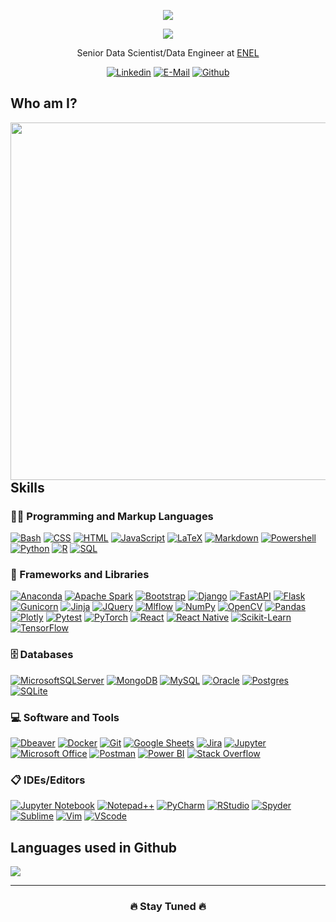 <div align="center">
    <p>
        <a>
        <img src="https://readme-typing-svg.demolab.com?font=Fira+Code&weight=500&size=23&duration=0001&pause=1000&center=true&vCenter=true&repeat=false&width=435&lines=Riccardo+Cosmai"/>
        </a>
    </p>
    <p>
        <a>
        <img src="https://readme-typing-svg.demolab.com?font=Fira+Code&weight=500&size=23&duration=2000&pause=1000&center=true&vCenter=true&width=435&lines=Data+Scientist;Data+Engineer;Web+App+Developer" />
        </a>
    </p>
    <p>Senior Data Scientist/Data Engineer at <a href="https://www.enel.it/">ENEL</a></p>
</div>

<div align="center">

[![Linkedin](https://img.shields.io/badge/linkedin-%230077B5.svg?style=for-the-badge&logo=linkedin&logoColor=white)](https://www.linkedin.com/in/riccardo-cosmai-242595131)
[![E-Mail](https://img.shields.io/badge/Gmail-D14836?style=for-the-badge&logo=gmail&logoColor=white)](mailto:cosmai.riccardo4@gmail.com)
[![Github](https://img.shields.io/badge/github-%23121011.svg?style=for-the-badge&logo=github&logoColor=white)](https://github.com/ricky1192)


</div>
<h2>Who am I?</h2>

<img align='right' src="https://camo.githubusercontent.com/8bf6f6d78abc81fcf9c49f10649423e73ea44bc248e83aaae8759d401c829a84/68747470733a2f2f70687973696373677572756b756c2e66696c65732e776f726470726573732e636f6d2f323031392f30322f6368617261637465722d312e676966" width="572">

```python
class RiccardoCosmai:

    def __init__(self):
        self.name = "Riccardo"
        self.surname = "Cosmai"
        self.roles = [
            "Data Scientist",
            "Data Engineer",
            "Web App Developer",
        ]
        self.language_spoken = [
            "Italian",
            "English",
        ]

    def say_hi(self):
        print("Thanks for visiting!!!")


me = RiccardoCosmai()
me.say_hi()
```

<div>
    <h2>Skills</h2>
    <h3>👨‍💻 Programming and Markup Languages</h3>
    <p>
        <a href="#"><img alt="Bash" src="https://img.shields.io/badge/Bash-121011.svg?logo=gnu-bash&logoColor=white"></a>
        <a href="#"><img alt="CSS" src="https://img.shields.io/badge/CSS-1572B6.svg?logo=css3&logoColor=white"></a>
        <a href="#"><img alt="HTML" src="https://img.shields.io/badge/HTML-E34F26.svg?logo=html5&logoColor=white"></a>
        <a href="#"><img alt="JavaScript" src="https://img.shields.io/badge/JavaScript-F7DF1E.svg?logo=javascript&logoColor=black"></a>
        <a href="#"><img alt="LaTeX" src="https://img.shields.io/badge/LaTeX-008080.svg?logo=LaTeX&logoColor=white"></a>
        <a href="#"><img alt="Markdown" src="https://img.shields.io/badge/Markdown-000000.svg?logo=markdown&logoColor=white"></a>
        <a href="#"><img alt="Powershell" src="https://img.shields.io/badge/PowerShell-%235391FE.svg?logo=powershell&logoColor=white"></a>
        <a href="#"><img alt="Python" src="https://img.shields.io/badge/Python-14354C.svg?logo=python&logoColor=white"></a>
        <a href="#"><img alt="R" src="https://img.shields.io/badge/R-276DC3.svg?logo=r&logoColor=white"></a>
        <a href="#"><img alt="SQL" src="https://custom-icon-badges.demolab.com/badge/SQL-025E8C.svg?logo=database&logoColor=white"></a>
    </p>
    <h3>🧰 Frameworks and Libraries</h3>
    <p>
        <a href="#"><img alt="Anaconda" src="https://img.shields.io/badge/Anaconda-%2344A833.svg?logo=anaconda&logoColor=white"></a>
        <a href="#"><img alt="Apache Spark" src="https://img.shields.io/badge/Apache%20Spark-FDEE21?logo=apachespark&logoColor=black"></a>
        <a href="#"><img alt="Bootstrap" src="https://img.shields.io/badge/Bootstrap-7952B3.svg?logo=bootstrap&logoColor=white"></a>
        <a href="#"><img alt="Django" src="https://img.shields.io/badge/django-%23092E20.svg?logo=django&logoColor=white"></a>
        <a href="#"><img alt="FastAPI" src="https://img.shields.io/badge/FastAPI-005571?logo=fastapi"></a>
        <a href="#"><img alt="Flask" src="https://img.shields.io/badge/Flask-000000.svg?logo=flask&logoColor=white"></a>
        <a href="#"><img alt="Gunicorn" src="https://img.shields.io/badge/-Gunicorn-499848.svg?logo=gunicorn&logoColor=white"></a>
        <a href="#"><img alt="Jinja" src="https://img.shields.io/badge/jinja-white.svg?logo=jinja&logoColor=black"></a>
        <a href="#"><img alt="JQuery" src="https://img.shields.io/badge/jquery-%230769AD.svg?logo=jquery&logoColor=white"></a>
        <a href="#"><img alt="Mlflow" src="https://img.shields.io/badge/mlflow-%23d9ead3.svg?&logo=numpy&logoColor=blue"></a>
        <a href="#"><img alt="NumPy" src="https://img.shields.io/badge/Numpy-013243.svg?logo=numpy&logoColor=white"></a>
        <a href="#"><img alt="OpenCV" src="https://img.shields.io/badge/opencv-%23white.svg?logo=opencv&logoColor=white"></a>
        <a href="#"><img alt="Pandas" src="https://img.shields.io/badge/Pandas-150458.svg?logo=pandas&logoColor=white"></a>
        <a href="#"><img alt="Plotly" src="https://img.shields.io/badge/Plotly-%233F4F75.svg?&logo=plotly&logoColor=white"></a>
        <a href="#"><img alt="Pytest" src="https://img.shields.io/badge/Pytest-0A9EDC.svg?logo=pytest&logoColor=white"></a>
        <a href="#"><img alt="PyTorch" src="https://img.shields.io/badge/PyTorch-%23EE4C2C.svg?logo=PyTorch&logoColor=white"></a>
        <a href="#"><img alt="React" src="https://img.shields.io/badge/React-20232a.svg?logo=react&logoColor=%2361DAFB"></a>
        <a href="#"><img alt="React Native" src="https://img.shields.io/badge/react_native-%2320232a.svg?logo=react&logoColor=%2361DAFB"></a>
        <a href="#"><img alt="Scikit-Learn" src="https://img.shields.io/badge/scikit--learn-%23F7931E.svg?logo=scikit-learn&logoColor=white"></a>
        <a href="#"><img alt="TensorFlow" src="https://img.shields.io/badge/TensorFlow-FF6F00.svg?logo=TensorFlow&logoColor=white"></a>
    </p>
    <h3>🗄️ Databases</h3>
    <p>
        <a href="#"><img alt="MicrosoftSQLServer" src ="https://img.shields.io/badge/Microsoft%20SQL%20Server-CC2927?logoColor=white"></a>
        <a href="#"><img alt="MongoDB" src ="https://img.shields.io/badge/MongoDB-4ea94b.svg?logo=mongodb&logoColor=white"></a>
        <a href="#"><img alt="MySQL" src="https://img.shields.io/badge/MySQL-00f.svg?logo=mysql&logoColor=white"></a>
        <a href="#"><img alt="Oracle" src ="https://img.shields.io/badge/Oracle-F00000.svg?logo=oracle&logoColor=white"></a>
        <a href="#"><img alt="Postgres" src ="https://img.shields.io/badge/PostgreSQL-316192.svg?logo=postgresql&logoColor=white"></a>
        <a href="#"><img alt="SQLite" src ="https://img.shields.io/badge/SQLite-07405e.svg?logo=sqlite&logoColor=white"></a>
    </p>
    <h3>💻 Software and Tools</h3>
    <p>
        <a href="#"><img alt="Dbeaver" src="https://custom-icon-badges.demolab.com/badge/-Dbeaver-372923?logo=dbeaver-mono&logoColor=white"></a>
        <a href="#"><img alt="Docker" src="https://img.shields.io/badge/docker-%230db7ed.svg?logo=docker&logoColor=white"></a>
        <a href="#"><img alt="Git" src="https://img.shields.io/badge/Git-F05033.svg?logo=git&logoColor=white"></a>
        <a href="#"><img alt="Google Sheets" src="https://img.shields.io/badge/Sheets-34A853.svg?logo=google%20sheets&logoColor=white"></a>
        <a href="#"><img alt="Jira" src="https://img.shields.io/badge/jira-%230A0FFF.svg?logo=jira&logoColor=white"></a>
        <a href="#"><img alt="Jupyter" src="https://img.shields.io/badge/Jupyter-F37626.svg?logo=Jupyter&logoColor=white"></a>
        <a href="#"><img alt="Microsoft Office" src="https://img.shields.io/badge/Microsoft_Office-D83B01?logo=microsoft-office&logoColor=white"></a>
        <a href="#"><img alt="Postman" src="https://img.shields.io/badge/Postman-FF6C37?logo=postman&logoColor=white"></a>
        <a href="#"><img alt="Power BI" src="https://img.shields.io/badge/power_bi-F2C811?logo=powerbi&logoColor=black"></a>
        <a href="#"><img alt="Stack Overflow" src="https://img.shields.io/badge/-Stack%20Overflow-FE7A16?logo=stack-overflow&logoColor=white"></a>
    </p>
    <h3>📋 IDEs/Editors</h3>
    <p>
        <a href="#"><img alt="Jupyter Notebook" src="https://img.shields.io/badge/jupyter-%23FA0F00.svg?logo=jupyter&logoColor=white"></a>
        <a href="#"><img alt="Notepad++" src="https://img.shields.io/badge/Notepad++-90E59A.svg?logo=notepad%2b%2b&logoColor=black"></a>
        <a href="#"><img alt="PyCharm" src="https://img.shields.io/badge/pycharm-143?&logo=pycharm&logoColor=black&color=black&labelColor=green"></a>
        <a href="#"><img alt="RStudio" src="https://img.shields.io/badge/RStudio-4285F4?logo=rstudio&logoColor=white"></a>
        <a href="#"><img alt="Spyder" src="https://img.shields.io/badge/Spyder-838485?logo=spyder%20ide&logoColor=maroon"></a>
        <a href="#"><img alt="Sublime" src="https://img.shields.io/badge/sublime_text-%23575757.svg?logo=sublime-text&logoColor=important"></a>
        <a href="#"><img alt="Vim" src="https://img.shields.io/badge/VIM-%2311AB00.svg?logo=vim&logoColor=white"></a>
        <a href="#"><img alt="VScode" src="https://img.shields.io/badge/Visual%20Studio%20Code-0078d7.svg?logo=visual-studio-code&logoColor=white"></a>
    </p>
</div>

<h2>Languages used in Github</h2>
<a href="#"><img align="center" src="https://github-readme-stats-nsalati4m-ricky1192.vercel.app/api/top-langs/?username=ricky1192&layout=pie"/> </a>

<hr>
<h3 align="center">🔥 Stay Tuned 🔥</h3>



